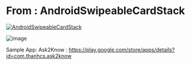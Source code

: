 From : AndroidSwipeableCardStack
=========================
[![AndroidSwipeableCardStack](https://github.com/wenchaojiang/AndroidSwipeableCardStack)](https://github.com/wenchaojiang/AndroidSwipeableCardStack)

![image](https://media.giphy.com/media/BNM6iXHVHCCEo/giphy.gif)

Sample App: Ask2Know :  https://play.google.com/store/apps/details?id=com.thanhcs.ask2know
